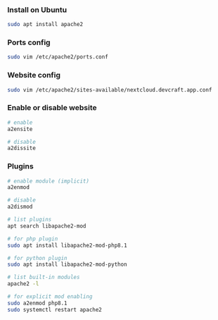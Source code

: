 ### Install on Ubuntu

```bash
sudo apt install apache2
```

### Ports config

```bash
sudo vim /etc/apache2/ports.conf
```

### Website config

```bash
sudo vim /etc/apache2/sites-available/nextcloud.devcraft.app.conf
```

### Enable or disable website

```bash
# enable
a2ensite

# disable
a2dissite
```

### Plugins

```bash
# enable module (implicit)
a2enmod

# disable
a2dismod

# list plugins
apt search libapache2-mod

# for php plugin
sudo apt install libapache2-mod-php8.1

# for python plugin
sudo apt install libapache2-mod-python

# list built-in modules
apache2 -l

# for explicit mod enabling
sudo a2enmod php8.1
sudo systemctl restart apache2
```

